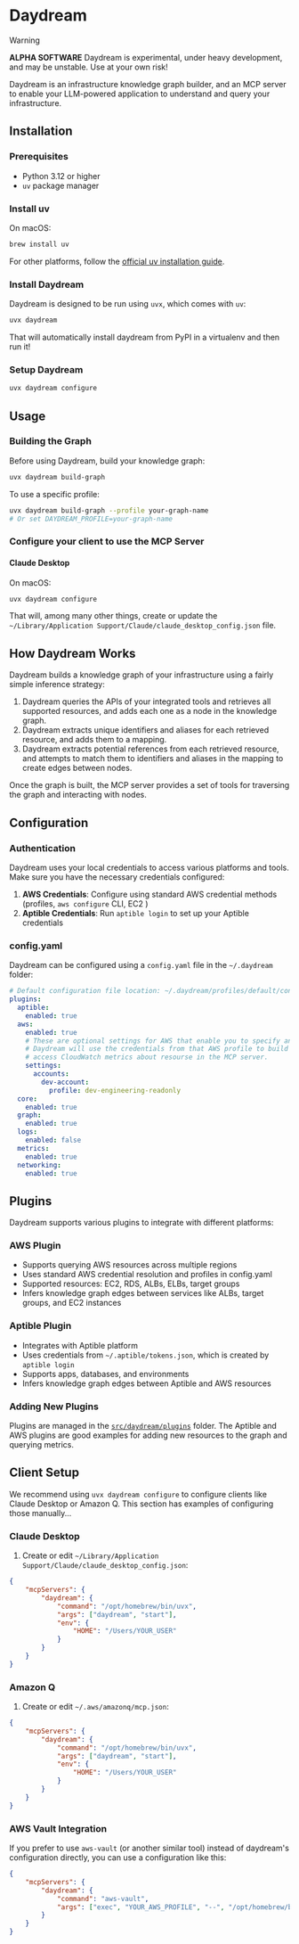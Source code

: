 # Daydream

> [!WARNING]
> **ALPHA SOFTWARE**
> Daydream is experimental, under heavy development, and may be unstable. Use at your own risk!

Daydream is an infrastructure knowledge graph builder, and an MCP server to enable your LLM-powered application to understand and query your infrastructure.

## Installation

### Prerequisites

- Python 3.12 or higher
- `uv` package manager

### Install uv

On macOS:
```bash
brew install uv
```

For other platforms, follow the [official uv installation guide](https://github.com/astral-sh/uv).

### Install Daydream

Daydream is designed to be run using `uvx`, which comes with `uv`:

```bash
uvx daydream
```

That will automatically install daydream from PyPI in a virtualenv and then run it!

### Setup Daydream

```bash
uvx daydream configure
```

## Usage

### Building the Graph

Before using Daydream, build your knowledge graph:

```bash
uvx daydream build-graph
```

To use a specific profile:
```bash
uvx daydream build-graph --profile your-graph-name
# Or set DAYDREAM_PROFILE=your-graph-name
```

### Configure your client to use the MCP Server

#### Claude Desktop

On macOS:
```bash
uvx daydream configure
```

That will, among many other things, create or update the `~/Library/Application Support/Claude/claude_desktop_config.json` file.

## How Daydream Works

Daydream builds a knowledge graph of your infrastructure using a fairly simple inference strategy:

1. Daydream queries the APIs of your integrated tools and retrieves all supported resources, and adds each one as a node in the knowledge graph.
2. Daydream extracts unique identifiers and aliases for each retrieved resource, and adds them to a mapping.
3. Daydream extracts potential references from each retrieved resource, and attempts to match them to identifiers and aliases in the mapping to create edges between nodes.

Once the graph is built, the MCP server provides a set of tools for traversing the graph and interacting with nodes.


## Configuration

### Authentication

Daydream uses your local credentials to access various platforms and tools. Make sure you have the necessary credentials configured:

1. **AWS Credentials**: Configure using standard AWS credential methods (profiles, `aws configure` CLI, EC2 )
2. **Aptible Credentials**: Run `aptible login` to set up your Aptible credentials

### config.yaml

Daydream can be configured using a `config.yaml` file in the `~/.daydream` folder:

```yaml
# Default configuration file location: ~/.daydream/profiles/default/config.yaml
plugins:
  aptible:
    enabled: true
  aws:
    enabled: true
    # These are optional settings for AWS that enable you to specify an existing AWS profile on your system
    # Daydream will use the credentials from that AWS profile to build the infrastructure graph and
    # access CloudWatch metrics about resourse in the MCP server.
    settings:
      accounts:
        dev-account:
          profile: dev-engineering-readonly
  core:
    enabled: true
  graph:
    enabled: true
  logs:
    enabled: false
  metrics:
    enabled: true
  networking:
    enabled: true
```

## Plugins

Daydream supports various plugins to integrate with different platforms:

### AWS Plugin
- Supports querying AWS resources across multiple regions
- Uses standard AWS credential resolution and profiles in config.yaml
- Supported resources: EC2, RDS, ALBs, ELBs, target groups
- Infers knowledge graph edges between services like ALBs, target groups, and EC2 instances

### Aptible Plugin
- Integrates with Aptible platform
- Uses credentials from `~/.aptible/tokens.json`, which is created by `aptible login`
- Supports apps, databases, and environments
- Infers knowledge graph edges between Aptible and AWS resources

### Adding New Plugins
Plugins are managed in the [`src/daydream/plugins`](src/daydream/plugins) folder. The Aptible and AWS plugins are good examples for adding new resources to the graph and querying metrics.

## Client Setup

We recommend using `uvx daydream configure` to configure clients like Claude Desktop or Amazon Q. This section has examples of configuring those manually...

### Claude Desktop

1. Create or edit `~/Library/Application Support/Claude/claude_desktop_config.json`:
```json
{
    "mcpServers": {
        "daydream": {
            "command": "/opt/homebrew/bin/uvx",
            "args": ["daydream", "start"],
            "env": {
                "HOME": "/Users/YOUR_USER"
            }
        }
    }
}
```

### Amazon Q

1. Create or edit `~/.aws/amazonq/mcp.json`:
```json
{
    "mcpServers": {
        "daydream": {
            "command": "/opt/homebrew/bin/uvx",
            "args": ["daydream", "start"],
            "env": {
                "HOME": "/Users/YOUR_USER"
            }
        }
    }
}
```

### AWS Vault Integration

If you prefer to use `aws-vault` (or another similar tool) instead of daydream's configuration directly, you can use a configuration like this:
```json
{
    "mcpServers": {
        "daydream": {
            "command": "aws-vault",
            "args": ["exec", "YOUR_AWS_PROFILE", "--", "/opt/homebrew/bin/uvx", "daydream", "start", "--disable-sse"]
        }
    }
}
```
